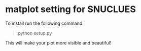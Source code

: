 # matplot setting for SNUCLUES
To install run the following command:

>python setup.py

This will make your plot more visible and beautiful!
